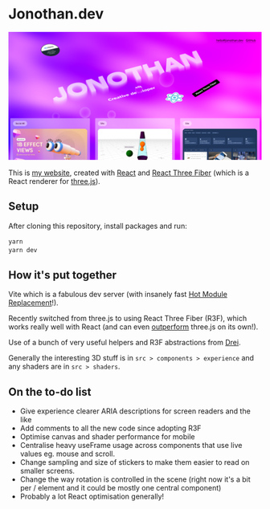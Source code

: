 # Jonothan.dev

![Sreenshot of jonothan.dev](/jonothan_dev_screenshot.png)

This is [my website](https:jonothan.dev), created with [React](https://react.dev/) and [React Three Fiber](https://github.com/pmndrs/react-three-fiber) (which is a React renderer for [three.js](https://threejs.org/)).

## Setup

After cloning this repository, install packages and run:
```bash
yarn
yarn dev
```

## How it's put together

Vite which is a fabulous dev server (with insanely fast [Hot Module Replacement](https://vitejs.dev/guide/features.html#hot-module-replacement)!).

Recently switched from three.js to using React Three Fiber (R3F), which works really well with React (and can even [outperform](https://docs.pmnd.rs/react-three-fiber/getting-started/introduction) three.js on its own!).

Use of a bunch of very useful helpers and R3F abstractions from [Drei](https://github.com/pmndrs/drei).

Generally the interesting 3D stuff is in `src > components > experience` and any shaders are in `src > shaders`.


## On the to-do list

- Give experience clearer ARIA descriptions for screen readers and the like
- Add comments to all the new code since adopting R3F
- Optimise canvas and shader performance for mobile
- Centralise heavy useFrame usage across components that use live values eg. mouse and scroll.
- Change sampling and size of stickers to make them easier to read on smaller screens.
- Change the way rotation is controlled in the scene (right now it's a bit per / element and it could be mostly one central component)
- Probably a lot React optimisation generally!
